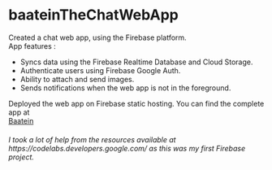 # baateinTheChatWebApp
Created a chat web app, using the Firebase platform. <br>
App features :
<ul>
<li>Syncs data using the Firebase Realtime Database and Cloud Storage.
<li>Authenticate users using Firebase Google Auth. 
<li>Ability to attach and send images.
<li>Sends notifications when the web app is not in the foreground.
</ul>

Deployed the web app on Firebase static hosting. You can find the complete app at <br><a href="https://friendlychat-70573.firebaseapp.com/" target="_blank">Baatein</a>

<h6>I took a lot of help from the resources available at https://codelabs.developers.google.com/ as this was my first Firebase project. </h6>
